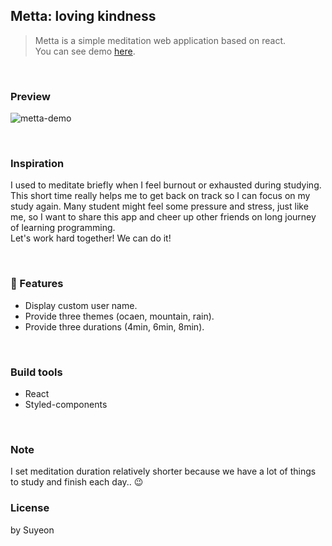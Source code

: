 ## Metta: loving kindness

> Metta is a simple meditation web application based on react.  
> You can see demo [here](https://metta-meditation.netlify.app).

<br>

### Preview

![metta-demo](https://user-images.githubusercontent.com/55128990/93561871-e7212400-f9bf-11ea-9da4-7ccc363cde48.gif)

<br>

### Inspiration

I used to meditate briefly when I feel burnout or exhausted during studying.
This short time really helps me to get back on track so I can focus on my study again.
Many student might feel some pressure and stress, just like me, so I want to share this app and cheer up other friends on long journey of learning programming.<br/>
Let's work hard together! We can do it!

<br>

### 💫 Features

- Display custom user name.
- Provide three themes (ocaen, mountain, rain).
- Provide three durations (4min, 6min, 8min).

<br>

### Build tools

- React
- Styled-components

<br>

### Note

I set meditation duration relatively shorter because we have a lot of things to study and finish each day.. 😉

### License

by Suyeon
